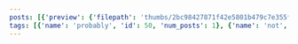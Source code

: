 ```yaml
---
posts: [{'preview': {'filepath': 'thumbs/2bc98427871f42e5801b479c7e355f59.png'}, 'id': 47}]
tags: [{'name': 'probably', 'id': 50, 'num_posts': 1}, {'name': 'not', 'id': 51, 'num_posts': 1}, {'name': 'a', 'id': 52, 'num_posts': 1}, {'name': 'i', 'id': 53, 'num_posts': 1}, {'name': 'think', 'id': 54, 'num_posts': 1}, {'name': 'benwa', 'id': 1, 'num_posts': 96}]
---
```

    